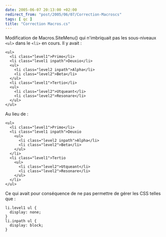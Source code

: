 ```yaml
---
date: 2005-06-07 20:13:00 +02:00
redirect_from: "post/2005/06/07/Correction-Macroscs"
tags: [ qc ]
title: "Correction Macros.cs"
---
```


Modification de Macros.SiteMenu() qui n'imbriquait pas les sous-niveaux `<ul>`
dans le `<li>` en cours. Il y avait :

```
<ul>
  <li class="level1">Primo</li>
  <li class="level1 inpath">Deuxio</li>
  <ul>
    <li class="level2 inpath">Alpha</li>
    <li class="level2">Beta</li>
  </ul>
  <li class="level1">Tertio</li>
  <ul>
    <li class="level2">Utqueant</li>
    <li class="level2">Resonare</li>
  </ul>
</ul>
```

Au lieu de :

```
<ul>
  <li class="level1">Primo</li>
  <li class="level1 inpath">Deuxio
    <ul>
      <li class="level2 inpath">Alpha</li>
      <li class="level2">Beta</li>
    </ul>
  </li>
  <li class="level1">Tertio
    <ul>
      <li class="level2">Utqueant</li>
      <li class="level2">Resonare</li>
    </ul>
  </li>
</ul>
```

Ce qui avait pour conséquence de ne pas permettre de gérer les CSS telles que :

```
li.level1 ul {
  display: none;
}
li.inpath ul {
  display: block;
}
```
